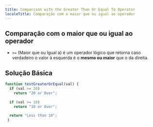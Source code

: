 ```yaml
---
title: Comparison with the Greater Than Or Equal To Operator
localeTitle: Comparação com o maior que ou igual ao operador
---
```

## Comparação com o maior que ou igual ao operador

*   `>=` (Maior que ou Igual a) é um operador lógico que retorna caso verdadeiro o valor à esquerda é o **mesmo ou maior** que o da direita.

## Solução Básica

```javascript
function testGreaterOrEqual(val) { 
  if (val >= 20) 
    return "20 or Over"; 
 
  if (val >= 10) 
    return "10 or Over"; 
 
  return "Less than 10"; 
 } 

```